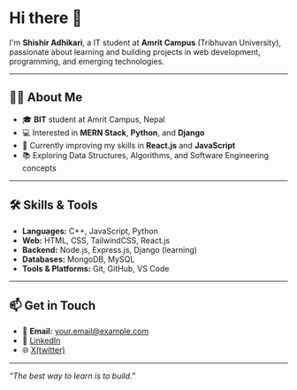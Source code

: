# Hi there 👋

I'm **Shishir Adhikari**, a IT student at **Amrit Campus** (Tribhuvan University), passionate about learning and building projects in web development, programming, and emerging technologies.

---

## 👨‍🎓 About Me
- 🎓 **BIT** student at Amrit Campus, Nepal
- 💻 Interested in **MERN Stack**, **Python**, and **Django**
- 🌱 Currently improving my skills in **React.js** and **JavaScript**
- 📚 Exploring Data Structures, Algorithms, and Software Engineering concepts

---

## 🛠️ Skills & Tools
- **Languages:** C++, JavaScript, Python
- **Web:** HTML, CSS, TailwindCSS, React.js
- **Backend:** Node.js, Express.js, Django (learning)
- **Databases:** MongoDB, MySQL
- **Tools & Platforms:** Git, GitHub, VS Code

---

## 📫 Get in Touch
- 📧 **Email:** your.email@example.com
- 💼 [LinkedIn](linkedin.com/in/shishir-adhikari-b97951349)  
- 🌐 [X(twitter)](https://x.com/Shishir557)

---

_“The best way to learn is to build.”_
